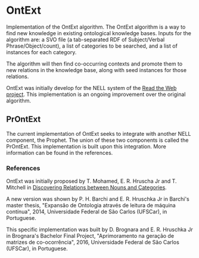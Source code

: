 # OntExt
Implementation of the OntExt algorithm.
The OntExt algorithm is a way to find new knowledge in existing ontological knowledge bases.
Inputs for the algorithm are: a SVO file (a tab-separated RDF of Subject/Verbal Phrase/Object/count),
a list of categories to be searched,
and a list of instances for each category.

The algorithm will then find co-occurring contexts and promote them to new relations
in the knowledge base, along with seed instances for those relations.

OntExt was initially develop for the NELL system of the [Read the Web project](http://rtw.ml.cmu.edu/rtw/).
This implementation is an ongoing improvement over the original algorithm.

## PrOntExt
The current implementation of OntExt seeks to integrate with another NELL component, the Prophet.
The union of these two components is called the PrOntExt.
This implementation is built upon this integration.
More information can be found in the references.

### References
OntExt was initially proposed by T. Mohamed, E. R. Hruscha Jr and T. Mitchell in [Discovering Relations between Nouns and Categories](http://aclanthology.info/papers/discovering-relations-between-noun-categories).

A new version was shown by P. H. Barchi and E. R. Hruschka Jr in Barchi's master thesis,
"Expansão de Ontologia através de leitura de máquina contínua", 2014, Universidade Federal de São Carlos (UFSCar), in Portuguese.

This specific implementation was built by D. Brognara and E. R. Hruschka Jr in Brognara's Bachelor Final Project,
"Aprimoramento na geração de matrizes de co-ocorrência", 2016, Universidade Federal de São Carlos (UFSCar), in Portuguese.
